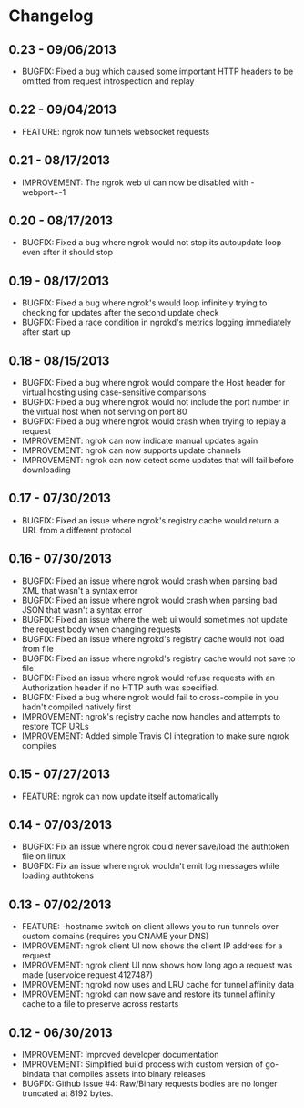 # Changelog
## 0.23 - 09/06/2013
- BUGFIX: Fixed a bug which caused some important HTTP headers to be omitted from request introspection and replay

## 0.22 - 09/04/2013
- FEATURE: ngrok now tunnels websocket requests

## 0.21 - 08/17/2013
- IMPROVEMENT: The ngrok web ui can now be disabled with -webport=-1

## 0.20 - 08/17/2013
- BUGFIX: Fixed a bug where ngrok would not stop its autoupdate loop even after it should stop

## 0.19 - 08/17/2013
- BUGFIX: Fixed a bug where ngrok's would loop infinitely trying to checking for updates after the second update check
- BUGFIX: Fixed a race condition in ngrokd's metrics logging immediately after start up

## 0.18 - 08/15/2013
- BUGFIX: Fixed a bug where ngrok would compare the Host header for virtual hosting using case-sensitive comparisons
- BUGFIX: Fixed a bug where ngrok would not include the port number in the virtual host when not serving on port 80
- BUGFIX: Fixed a bug where ngrok would crash when trying to replay a request
- IMPROVEMENT: ngrok can now indicate manual updates again
- IMPROVEMENT: ngrok can now supports update channels
- IMPROVEMENT: ngrok can now detect some updates that will fail before downloading

## 0.17 - 07/30/2013
- BUGFIX: Fixed an issue where ngrok's registry cache would return a URL from a different protocol

## 0.16 - 07/30/2013
- BUGFIX: Fixed an issue where ngrok would crash when parsing bad XML that wasn't a syntax error
- BUGFIX: Fixed an issue where ngrok would crash when parsing bad JSON that wasn't a syntax error
- BUGFIX: Fixed an issue where the web ui would sometimes not update the request body when changing requests
- BUGFIX: Fixed an issue where ngrokd's registry cache would not load from file
- BUGFIX: Fixed an issue where ngrokd's registry cache would not save to file
- BUGFIX: Fixed an issue where ngrok would refuse requests with an Authorization header if no HTTP auth was specified.
- BUGFIX: Fixed a bug where ngrok would fail to cross-compile in you hadn't compiled natively first
- IMPROVEMENT: ngrok's registry cache now handles and attempts to restore TCP URLs
- IMPROVEMENT: Added simple Travis CI integration to make sure ngrok compiles

## 0.15 - 07/27/2013
- FEATURE: ngrok can now update itself automatically

## 0.14 - 07/03/2013
- BUGFIX: Fix an issue where ngrok could never save/load the authtoken file on linux
- BUGFIX: Fix an issue where ngrok wouldn't emit log messages while loading authtokens

## 0.13 - 07/02/2013
- FEATURE: -hostname switch on client allows you to run tunnels over custom domains (requires you CNAME your DNS)
- IMPROVEMENT: ngrok client UI now shows the client IP address for a request
- IMPROVEMENT: ngrok client UI now shows how long ago a request was made (uservoice request 4127487)
- IMPROVEMENT: ngrokd now uses and LRU cache for tunnel affinity data
- IMPROVEMENT: ngrokd can now save and restore its tunnel affinity cache to a file to preserve across restarts

## 0.12 - 06/30/2013
- IMPROVEMENT: Improved developer documentation
- IMPROVEMENT: Simplified build process with custom version of go-bindata that compiles assets into binary releases
- BUGFIX: Github issue #4: Raw/Binary requests bodies are no longer truncated at 8192 bytes.
